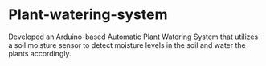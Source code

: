 # Plant-watering-system

Developed an Arduino-based Automatic Plant Watering System that utilizes a soil moisture sensor to detect moisture levels in the soil and water the plants accordingly.
